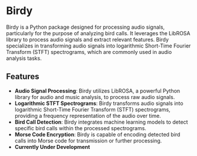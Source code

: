 # Birdy

Birdy is a Python package designed for processing audio signals, particularly for the purpose of analyzing bird calls. It leverages the LibROSA library to process audio signals and extract relevant features. Birdy specializes in transforming audio signals into logarithmic Short-Time Fourier Transform (STFT) spectrograms, which are commonly used in audio analysis tasks.

## Features

- **Audio Signal Processing**: Birdy utilizes LibROSA, a powerful Python library for audio and music analysis, to process raw audio signals.
- **Logarithmic STFT Spectrograms**: Birdy transforms audio signals into logarithmic Short-Time Fourier Transform (STFT) spectrograms, providing a frequency representation of the audio over time.
- **Bird Call Detection**: Birdy integrates machine learning models to detect specific bird calls within the processed spectrograms.
- **Morse Code Encryption**: Birdy is capable of encoding detected bird calls into Morse code for transmission or further processing.
- **Currently Under Development**

